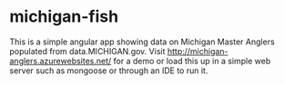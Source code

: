 # michigan-fish

This is a simple angular app showing data on Michigan Master Anglers populated from data.MICHIGAN.gov.  Visit http://michigan-anglers.azurewebsites.net/ for a demo or load this up in a simple web server such as mongoose or through an IDE to run it.
